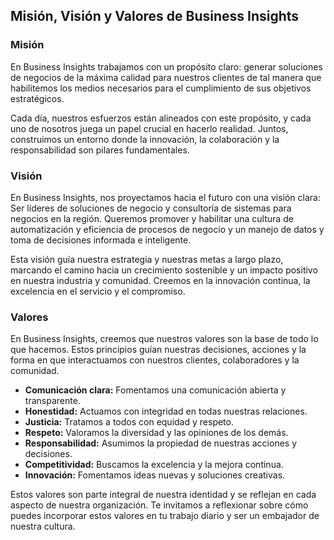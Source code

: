 ## Misión, Visión y Valores de Business Insights

### Misión
En Business Insights trabajamos con un propósito claro: generar soluciones de negocios de la máxima calidad para nuestros clientes de tal manera que habilitemos los medios necesarios para el cumplimiento de sus objetivos estratégicos. 

Cada día, nuestros esfuerzos están alineados con este propósito, y cada uno de nosotros juega un papel crucial en hacerlo realidad. Juntos, construimos un entorno donde la innovación, la colaboración y la responsabilidad son pilares fundamentales.

### Visión
En Business Insights, nos proyectamos hacia el futuro con una visión clara: Ser líderes de soluciones de negocio y consultoría de sistemas para negocios en la región. Queremos promover y habilitar una cultura de automatización y eficiencia de procesos de negocio y un manejo de datos y toma de decisiones informada e inteligente. 

Esta visión guía nuestra estrategia y nuestras metas a largo plazo, marcando el camino hacia un crecimiento sostenible y un impacto positivo en nuestra industria y comunidad. Creemos en la innovación continua, la excelencia en el servicio y el compromiso.

### Valores
En Business Insights, creemos que nuestros valores son la base de todo lo que hacemos. Estos principios guían nuestras decisiones, acciones y la forma en que interactuamos con nuestros clientes, colaboradores y la comunidad.

* **Comunicación clara:** Fomentamos una comunicación abierta y transparente.
* **Honestidad:** Actuamos con integridad en todas nuestras relaciones.
* **Justicia:** Tratamos a todos con equidad y respeto.
* **Respeto:** Valoramos la diversidad y las opiniones de los demás.
* **Responsabilidad:** Asumimos la propiedad de nuestras acciones y decisiones.
* **Competitividad:** Buscamos la excelencia y la mejora continua.
* **Innovación:** Fomentamos ideas nuevas y soluciones creativas.

Estos valores son parte integral de nuestra identidad y se reflejan en cada aspecto de nuestra organización. Te invitamos a reflexionar sobre cómo puedes incorporar estos valores en tu trabajo diario y ser un embajador de nuestra cultura.
<!--

**Here are some ideas to get you started:**

🙋‍♀️ A short introduction - what is your organization all about?
🌈 Contribution guidelines - how can the community get involved?
👩‍💻 Useful resources - where can the community find your docs? Is there anything else the community should know?
🍿 Fun facts - what does your team eat for breakfast?
🧙 Remember, you can do mighty things with the power of [Markdown](https://docs.github.com/github/writing-on-github/getting-started-with-writing-and-formatting-on-github/basic-writing-and-formatting-syntax)
-->
